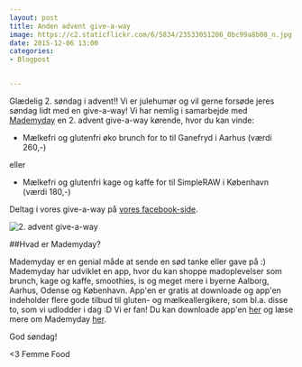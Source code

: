 ```yaml
---
layout: post
title: Anden advent give-a-way
image: https://c2.staticflickr.com/6/5834/23533051206_0bc99a8b08_n.jpg
date: 2015-12-06 13:00
categories:
- Blogpost


---
```



Glædelig 2. søndag i advent!! Vi er julehumør og vil gerne forsøde jeres søndag lidt med en give-a-way! Vi har nemlig i samarbejde med [Mademyday](https://mademyday.dk/velkommen/) en 2. advent give-a-way kørende, hvor du kan vinde:

- Mælkefri og glutenfri øko brunch for to til Ganefryd i Aarhus (værdi 260,-)

eller 

- Mælkefri og glutenfri kage og kaffe for til SimpleRAW i København (værdi 180,-)


Deltag i vores give-a-way på [vores facebook-side](https://www.facebook.com/femmefood/).


![2. advent give-a-way](https://c2.staticflickr.com/6/5834/23533051206_0bc99a8b08_z.jpg) 


##Hvad er Mademyday?

Mademyday er en genial måde at sende en sød tanke eller gave på :) Mademyday har udviklet en app, hvor du kan shoppe madoplevelser som brunch, kage og kaffe, smoothies, is og meget mere i byerne Aalborg, Aarhus, Odense og København. App'en er gratis at downloade og app'en indeholder flere gode tilbud til gluten- og mælkeallergikere, som bl.a. disse to, som vi udlodder i dag :D Vi er fan! Du kan downloade app'en [her](https://itunes.apple.com/app/apple-store/id922932571?pt=1482961&ct=femmefood&mt=8) og læse mere om Mademyday [her](https://mademyday.dk/velkommen/).


God søndag! 


<3 Femme Food
























